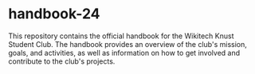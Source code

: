 # handbook-24
This repository contains the official handbook for the Wikitech Knust Student Club. The handbook provides an overview of the club's mission, goals, and activities, as well as information on how to get involved and contribute to the club's projects.
